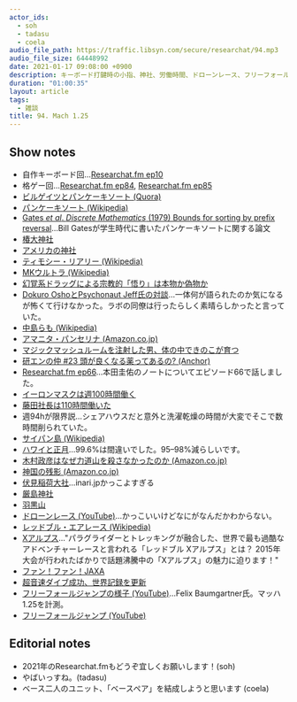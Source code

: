 ```yaml
---
actor_ids:
  - soh
  - tadasu
  - coela
audio_file_path: https://traffic.libsyn.com/secure/researchat/94.mp3
audio_file_size: 64448992
date: 2021-01-17 09:08:00 +0900
description: キーボード打鍵時の小指、神社、労働時間、ドローンレース、フリーフォールジャンプについて話しました。
duration: "01:00:35"
layout: article
tags:
  - 雑談
title: 94. Mach 1.25
---
```


## Show notes
- 自作キーボード回...[Researchat.fm ep10](https://researchat.fm/episode/10)
- 格ゲー回...[Researchat.fm ep84](https://researchat.fm/episode/84), [Researchat.fm ep85](https://researchat.fm/episode/85)
- [ビルゲイツとパンケーキソート (Quora)](https://jp.quora.com/%E3%83%8F%E3%83%BC%E3%83%90%E3%83%BC%E3%83%89%E5%9C%A8%E5%AD%A6%E6%99%82%E4%BB%A3%E3%81%AE%E3%83%93%E3%83%AB-%E3%82%B2%E3%82%A4%E3%83%84%E3%81%AF%E3%81%A9%E3%82%8C%E3%81%8F%E3%82%89%E3%81%84%E9%A0%AD%E3%81%8C)
- [パンケーキソート (Wikipedia)](https://en.wikipedia.org/wiki/Pancake_sorting)
- [Gates _et al_. _Discrete Mathematics_ (1979) Bounds for sorting by prefix reversal](https://www.sciencedirect.com/science/article/pii/0012365X79900682)...Bill Gatesが学生時代に書いたパンケーキソートに関する論文
- [椿大神社](http://tsubakishrine.org/jp/history/index.html)
- [アメリカの神社](http://tsubakishrine.org/jp/history/index.html)
- [ティモシー・リアリー (Wikipedia)](https://ja.wikipedia.org/wiki/%E3%83%86%E3%82%A3%E3%83%A2%E3%82%B7%E3%83%BC%E3%83%BB%E3%83%AA%E3%82%A2%E3%83%AA%E3%83%BC)
- [MKウルトラ (Wikipedia)](https://ja.wikipedia.org/wiki/MK%E3%82%A6%E3%83%AB%E3%83%88%E3%83%A9%E8%A8%88%E7%94%BB)
- [幻覚系ドラッグによる宗教的「悟り」は本物か偽物か](https://www.newsweekjapan.jp/watanabe/2018/06/post-47.php)
- [Dokuro OshoとPsychonaut Jeff氏の対談](https://www.facebook.com/events/1000204773515856/)...一体何が語られたのか気になるが怖くて行けなかった。ラボの同僚は行ったらしく素晴らしかったと言っていた。
- [中島らも (Wikipedia)](https://ja.wikipedia.org/wiki/%E4%B8%AD%E5%B3%B6%E3%82%89%E3%82%82)
- [アマニタ・パンセリナ (Amazon.co.jp)](https://www.amazon.co.jp/dp/B01DIKN6X6/?tag=researchatf04-22)
- [マジックマッシュルームを注射した男、体の中できのこが育つ](https://www.livescience.com/magic-mushroom-injection-case-report.html)
- [研エンの仲 #23 頭が良くなる薬ってあるの? (Anchor)](https://anchor.fm/ken-en-no-naka/episodes/23-eoccfl)
- [Researchat.fm ep66](https://researchat.fm/episode/66)...本田圭佑のノートについてエピソード66で話しました。
- [イーロンマスクは週100時間働く](https://www.businessinsider.jp/post-34319)
- [藤田社長は110時間働いた](https://www.cyberagent.co.jp/corporate/message/list/detail/id=20231)
- 週94hが限界説...シェアハウスだと意外と洗濯乾燥の時間が大変でそこで数時間削られていた。
- [サイパン島 (Wikipedia)](https://ja.wikipedia.org/wiki/%E3%82%B5%E3%82%A4%E3%83%91%E3%83%B3%E5%B3%B6)
- [ハワイと正月](https://wedge.ismedia.jp/articles/-/21884)...99.6%は間違いでした。95–98%減らしいです。
- [木村政彦はなぜ力道山を殺さなかったのか (Amazon.co.jp)](https://www.amazon.co.jp/dp/B0096PE4DE/?tag=researchatf04-22)
- [神国の残影 (Amazon.co.jp)](https://www.amazon.co.jp/dp/4336063427/?tag=researchatf04-22)
- [伏見稲荷大社](http://inari.jp/)...inari.jpかっこよすぎる
- [厳島神社](http://www.itsukushimajinja.jp/index.html)
- [羽黒山](https://hagurokanko.jp/facilityc1/facilityhagurosan/)
- [ドローンレース (YouTube)](https://www.youtube.com/watch?v=8C2C1E7vpMM)...かっこいいけどなにがなんだかわからない。
- [レッドブル・エアレース (Wikipedia)](https://ja.wikipedia.org/wiki/%E3%83%AC%E3%83%83%E3%83%89%E3%83%96%E3%83%AB%E3%83%BB%E3%82%A8%E3%82%A2%E3%83%AC%E3%83%BC%E3%82%B9%E3%83%BB%E3%83%AF%E3%83%BC%E3%83%AB%E3%83%89%E3%82%B7%E3%83%AA%E3%83%BC%E3%82%BA)
- [Xアルプス](https://sotoasobi.net/activity/paraglider/blog/paraglider-xalps)..."パラグライダーとトレッキングが融合した、世界で最も過酷なアドベンチャーレースと言われる「レッドブル Xアルプス」とは？ 2015年大会が行われたばかりで話題沸騰中の「Xアルプス」の魅力に迫ります！"
- [ファン！ファン！JAXA](https://fanfun.jaxa.jp/)
- [超音速ダイブ成功、世界記録を更新](https://natgeo.nikkeibp.co.jp/nng/article/news/14/6908/)
- [フリーフォールジャンプの様子 (YouTube)](https://www.youtube.com/watch?v=raiFrxbHxV0)...Felix Baumgartner氏。マッハ1.25を計測。
- [フリーフォールジャンプ (YouTube)](https://www.youtube.com/watch?v=vvbN-cWe0A0)

## Editorial notes
- 2021年のResearchat.fmもどうぞ宜しくお願いします！(soh)
- やばいっすね。(tadasu)
- ベース二人のユニット、「ベースペア」を結成しようと思います (coela)
